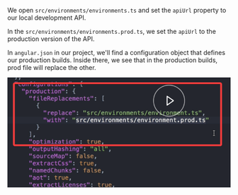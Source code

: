 We open `src/environments/environments.ts` and set the `apiUrl` property to our local development API. 

In the `src/environments/environments.prod.ts`, we set the `apiUrl` to the production version of the API.

In `angular.json` in our project, we'll find a configuration object that defines our production builds. Inside there, we see that in the production builds, prod file will replace the other.

![Replace config](../images/angular-use-the-angular-cli-environment-to-define-constants-replace.png)